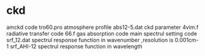# ckd
amckd code
tro60.pro   atmosphere profile
abs12-5.dat   ckd parameter
4vim.f      radiative transfer code
66.f        gas absorption code
main        spectrul setting code
srf_12.dat   spectrul response function in wavenumber ,resolution is 0.001cm-1
srf_AHI-12   spectrul response function in wavelength
